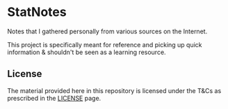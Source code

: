 # StatNotes
Notes that I gathered personally from various sources on the Internet.

This project is specifically meant for reference and picking up quick information & shouldn't be seen as a learning resource.

## License

The material provided here in this repository is licensed under the T&Cs as prescribed in the [LICENSE](https://github.com/Jarmos-san/StatNotes/blob/master/LICENSE) page.
